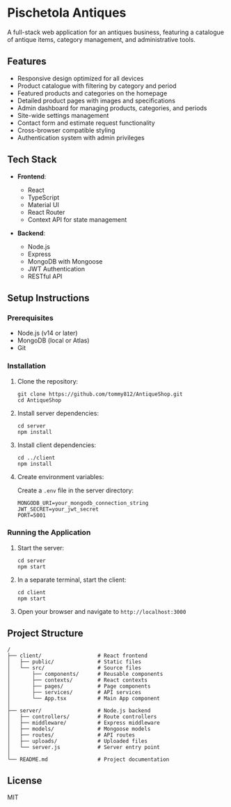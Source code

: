 # Pischetola Antiques

A full-stack web application for an antiques business, featuring a catalogue of antique items, category management, and administrative tools.

## Features

- Responsive design optimized for all devices
- Product catalogue with filtering by category and period
- Featured products and categories on the homepage
- Detailed product pages with images and specifications
- Admin dashboard for managing products, categories, and periods
- Site-wide settings management
- Contact form and estimate request functionality
- Cross-browser compatible styling
- Authentication system with admin privileges

## Tech Stack

- **Frontend**:
  - React 
  - TypeScript
  - Material UI
  - React Router
  - Context API for state management

- **Backend**:
  - Node.js
  - Express
  - MongoDB with Mongoose
  - JWT Authentication
  - RESTful API

## Setup Instructions

### Prerequisites

- Node.js (v14 or later)
- MongoDB (local or Atlas)
- Git

### Installation

1. Clone the repository:
   ```
   git clone https://github.com/tommy812/AntiqueShop.git
   cd AntiqueShop
   ```

2. Install server dependencies:
   ```
   cd server
   npm install
   ```

3. Install client dependencies:
   ```
   cd ../client
   npm install
   ```

4. Create environment variables:
   
   Create a `.env` file in the server directory:
   ```
   MONGODB_URI=your_mongodb_connection_string
   JWT_SECRET=your_jwt_secret
   PORT=5001
   ```

### Running the Application

1. Start the server:
   ```
   cd server
   npm start
   ```

2. In a separate terminal, start the client:
   ```
   cd client
   npm start
   ```

3. Open your browser and navigate to `http://localhost:3000`

## Project Structure

```
/
├── client/                  # React frontend
│   ├── public/              # Static files
│   └── src/                 # Source files
│       ├── components/      # Reusable components
│       ├── contexts/        # React contexts
│       ├── pages/           # Page components
│       ├── services/        # API services
│       └── App.tsx          # Main App component
│
├── server/                  # Node.js backend
│   ├── controllers/         # Route controllers
│   ├── middleware/          # Express middleware
│   ├── models/              # Mongoose models
│   ├── routes/              # API routes
│   ├── uploads/             # Uploaded files
│   └── server.js            # Server entry point
│
└── README.md                # Project documentation
```

## License

MIT 